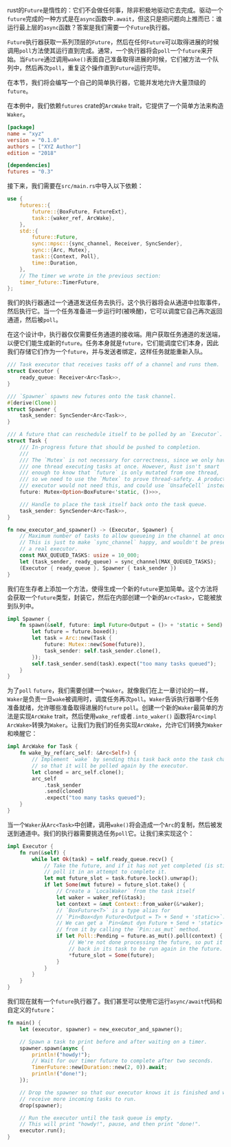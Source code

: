 rust的`Future`是惰性的：它们不会做任何事，除非积极地驱动它去完成。驱动一个`future`完成的一种方式是在`async`函数中`.await`，但这只是把问题向上推而已：谁运行最上层的`async`函数？答案是我们需要一个`Future`执行器。

`Future`执行器获取一系列顶层的`Future`，然后在任何`Future`可以取得进展的时候调用`poll`方法使其运行直到完成。通常，一个执行器将会`poll`一个`future`来开始。当`Future`通过调用`wake()`表面自己准备取得进展的时候，它们被方法一个队列中，然后再次`poll`，重复这个操作直到`Future`运行完毕。

在本节，我们将会编写一个自己的简单执行器，它能并发地允许大量顶级的`future`。

在本例中，我们依赖`futures` crate的`ArcWake` trait，它提供了一个简单方法来构造`Waker`。

```toml
[package]
name = "xyz"
version = "0.1.0"
authors = ["XYZ Author"]
edition = "2018"

[dependencies]
futures = "0.3"
```

接下来，我们需要在`src/main.rs`中导入以下依赖：

```rust
use {
    futures::{
        future::{BoxFuture, FutureExt},
        task::{waker_ref, ArcWake},
    },
    std::{
        future::Future,
        sync::mpsc::{sync_channel, Receiver, SyncSender},
        sync::{Arc, Mutex},
        task::{Context, Poll},
        time::Duration,
    },
    // The timer we wrote in the previous section:
    timer_future::TimerFuture,
};
```

我们的执行器通过一个通道发送任务去执行。这个执行器将会从通道中拉取事件，然后执行它。当一个任务准备进一步运行时(被唤醒)，它可以调度它自己再次返回通道，然后被`poll`。

在这个设计中，执行器仅仅需要任务通道的接收端。用户获取任务通道的发送端，以便它们能生成新的`future`。任务本身就是`future`，它们能调度它们本身，因此我们存储它们作为一个`future`，并与发送者绑定，这样任务就能重新入队。

```rust
/// Task executor that receives tasks off of a channel and runs them.
struct Executor {
    ready_queue: Receiver<Arc<Task>>,
}

/// `Spawner` spawns new futures onto the task channel.
#[derive(Clone)]
struct Spawner {
    task_sender: SyncSender<Arc<Task>>,
}

/// A future that can reschedule itself to be polled by an `Executor`.
struct Task {
    /// In-progress future that should be pushed to completion.
    ///
    /// The `Mutex` is not necessary for correctness, since we only have
    /// one thread executing tasks at once. However, Rust isn't smart
    /// enough to know that `future` is only mutated from one thread,
    /// so we need to use the `Mutex` to prove thread-safety. A production
    /// executor would not need this, and could use `UnsafeCell` instead.
    future: Mutex<Option<BoxFuture<'static, ()>>>,

    /// Handle to place the task itself back onto the task queue.
    task_sender: SyncSender<Arc<Task>>,
}

fn new_executor_and_spawner() -> (Executor, Spawner) {
    // Maximum number of tasks to allow queueing in the channel at once.
    // This is just to make `sync_channel` happy, and wouldn't be present in
    // a real executor.
    const MAX_QUEUED_TASKS: usize = 10_000;
    let (task_sender, ready_queue) = sync_channel(MAX_QUEUED_TASKS);
    (Executor { ready_queue }, Spawner { task_sender })
}
```

我们在生存者上添加一个方法，使得生成一个新的`future`更加简单。这个方法将会获取一个`future`类型，封装它，然后在内部创建一个新的`Arc<Task>`，它能被放到队列中。

```rust
impl Spawner {
    fn spawn(&self, future: impl Future<Output = ()> + 'static + Send) {
        let future = future.boxed();
        let task = Arc::new(Task {
            future: Mutex::new(Some(future)),
            task_sender: self.task_sender.clone(),
        });
        self.task_sender.send(task).expect("too many tasks queued");
    }
}
```

为了`poll` `future`，我们需要创建一个`Waker`。就像我们在上一章讨论的一样，`Waker`是负责一旦`wake`被调用时，调度任务再次`poll`。`Waker`告诉执行器哪个任务准备就绪，允许哪些准备取得进展的`future` `poll`。创建一个新的`Waker`最简单的方法是实现`ArcWake` trait，然后使用`wake_ref`或者`.into_waker()` 函数将`Arc<impl ArcWake>`转换为`Waker`。让我们为我们的任务实现`ArcWake`，允许它们转换为`Waker`和唤醒它：

```rust
impl ArcWake for Task {
    fn wake_by_ref(arc_self: &Arc<Self>) {
        // Implement `wake` by sending this task back onto the task channel
        // so that it will be polled again by the executor.
        let cloned = arc_self.clone();
        arc_self
            .task_sender
            .send(cloned)
            .expect("too many tasks queued");
    }
}
```

当一个`Waker`从`Arc<Task>`中创建，调用`wake()`将会造成一个`Arc`的复制，然后被发送到通道中。我们的执行器需要挑选任务`poll`它。让我们来实现这个：

```rust
impl Executor {
    fn run(&self) {
        while let Ok(task) = self.ready_queue.recv() {
            // Take the future, and if it has not yet completed (is still Some),
            // poll it in an attempt to complete it.
            let mut future_slot = task.future.lock().unwrap();
            if let Some(mut future) = future_slot.take() {
                // Create a `LocalWaker` from the task itself
                let waker = waker_ref(&task);
                let context = &mut Context::from_waker(&*waker);
                // `BoxFuture<T>` is a type alias for
                // `Pin<Box<dyn Future<Output = T> + Send + 'static>>`.
                // We can get a `Pin<&mut dyn Future + Send + 'static>`
                // from it by calling the `Pin::as_mut` method.
                if let Poll::Pending = future.as_mut().poll(context) {
                    // We're not done processing the future, so put it
                    // back in its task to be run again in the future.
                    *future_slot = Some(future);
                }
            }
        }
    }
}
```

我们现在就有一个`future`执行器了。我们甚至可以使用它运行`async/await`代码和自定义的`future`：

```rust
fn main() {
    let (executor, spawner) = new_executor_and_spawner();

    // Spawn a task to print before and after waiting on a timer.
    spawner.spawn(async {
        println!("howdy!");
        // Wait for our timer future to complete after two seconds.
        TimerFuture::new(Duration::new(2, 0)).await;
        println!("done!");
    });

    // Drop the spawner so that our executor knows it is finished and won't
    // receive more incoming tasks to run.
    drop(spawner);

    // Run the executor until the task queue is empty.
    // This will print "howdy!", pause, and then print "done!".
    executor.run();
}
```

